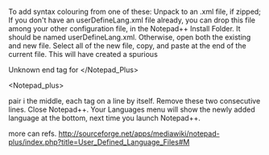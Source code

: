 To add syntax colouring from one of these:
Unpack to an .xml file, if zipped;
If you don't have an userDefineLang.xml file already, you can drop this file among your other configuration file, in the Notepad++ Install Folder. It should be named userDefineLang.xml.
Otherwise, open both the existing and new file.
Select all of the new file, copy, and paste at the end of the current file.
This will have created a spurious 

Unknown end tag for </Notepad\_Plus>



<Notepad\_plus>

 pair i the middle, each tag on a line by itself. Remove these two consecutive lines.
Close Notepad++.
Your Languages menu will show the newly added language at the bottom, next time you launch Notepad++.

more can refs. http://sourceforge.net/apps/mediawiki/notepad-plus/index.php?title=User_Defined_Language_Files#M